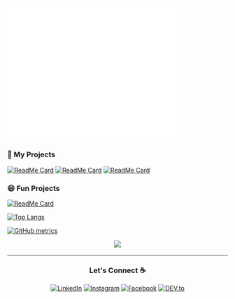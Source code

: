 <img alt="" width="400" src="https://github.com/atdepo/atdepo/blob/main/github-metrics.svg">

### 🚀 My Projects

[![ReadMe Card](https://github-readme-stats.vercel.app/api/pin/?username=StefanoLambiase&repo=biblionet&title_color=FFF&text_color=FFF&icon_color=FFF&bg_color=35,FF4C1D,9B0063)](https://github.com/StefanoLambiase/biblionet)
[![ReadMe Card](https://github-readme-stats.vercel.app/api/pin/?username=atdepo&repo=iSport-an-ESport-Tournament-Manager&title_color=FFF&text_color=FFF&icon_color=FFF&bg_color=35,FF4C1D,9B0063)](https://github.com/atdepo/iSport-an-ESport-Tournament-Manager)
[![ReadMe Card](https://github-readme-stats.vercel.app/api/pin/?username=atdepo&repo=Progetto-Gestione-Edile&title_color=FFF&text_color=FFF&icon_color=FFF&bg_color=35,FF4C1D,9B0063)](https://github.com/atdepo/Progetto-Gestione-Edile)


   
### 😄 Fun Projects

[![ReadMe Card](https://github-readme-stats.vercel.app/api/pin/?username=atdepo&repo=csnake&title_color=FFF&text_color=FFF&icon_color=FFF&bg_color=35,0050FF,00AAFF)](https://github.com/atdepo/csnake)

[![Top Langs](https://github-readme-stats.vercel.app/api/top-langs/?username=atdepo)](https://github.com/anuraghazra/github-readme-stats)

[![GitHub metrics](https://metrics.lecoq.io/atdepo?template=terminal&languages=1)](https://github.com/lowlighter/metrics)
<p align="center">
  <img src = "https://komarev.com/ghpvc/?username=atdepo&color=red">
</p>







---

<h3 align="center">Let's Connect ☕</h3>
<p align="center"> 
  <a href="https://www.linkedin.com/in/antonio-della-porta-284800198/" target="_blank"><img src="https://img.shields.io/badge/LinkedIn-%230077B5.svg?&style=flat-square&logo=linkedin&logoColor=white"  alt="LinkedIn"></a>
  <a href="https://www.instagram.com/thatset.h/" target="_blank"><img src="https://img.shields.io/badge/Instagram-%23E4405F.svg?&style=flat-square&logo=instagram&logoColor=white" alt="Instagram"></a>
  <a href="https://www.facebook.com/antonio.dellaporta.161/" target="_blank"><img src="https://img.shields.io/badge/Facebook-%231877F2.svg?&style=flat-square&logo=facebook&logoColor=white" alt="Facebook"></a>
  <a href="https://dev.to/atdepo" target="_blank"><img src="https://img.shields.io/badge/DEV-%230A0A0A.svg?&style=flat-square&logo=DEV.to&logoColor=white" alt="DEV.to"></a>
</p>




<!--
**atdepo/atdepo** is a ✨ _special_ ✨ repository because its `README.md` (this file) appears on your GitHub profile.

Here are some ideas to get you started:

- 🔭 I’m currently working on ...
- 🌱 I’m currently learning ...
- 👯 I’m looking to collaborate on ...
- 🤔 I’m looking for help with ...
- 💬 Ask me about ...
- 📫 How to reach me: ...
- 😄 Pronouns: ...
- ⚡ Fun fact: ...
-->
